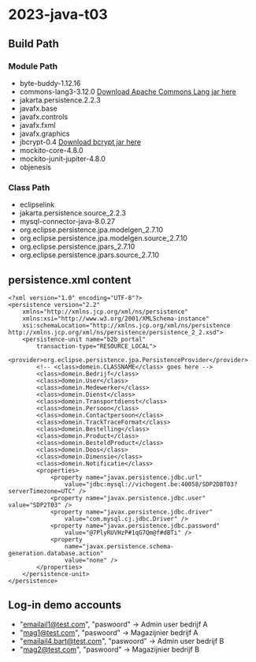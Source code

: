 # 2023-java-t03

## Build Path

### Module Path
- byte-buddy-1.12.16
- commons-lang3-3.12.0  [Download Apache Commons Lang jar here](https://mvnrepository.com/artifact/org.apache.commons/commons-lang3/3.12.0)
- jakarta.persistence.2.2.3
- javafx.base
- javafx.controls
- javafx.fxml
- javafx.graphics
- jbcrypt-0.4  [Download bcrypt jar here](https://mvnrepository.com/artifact/org.mindrot/jbcrypt/0.4)
- mockito-core-4.8.0
- mockito-junit-jupiter-4.8.0
- objenesis

### Class Path
- eclipselink
- jakarta.persistence.source_2.2.3
- mysql-connector-java-8.0.27
- org.eclipse.persistence.jpa.modelgen_2.7.10
- org.eclipse.persistence.jpa.modelgen.source_2.7.10
- org.eclipse.persistence.jpars_2.7.10
- org.eclipse.persistence.jpars.source_2.7.10



## persistence.xml content
```
<?xml version="1.0" encoding="UTF-8"?>
<persistence version="2.2"
	xmlns="http://xmlns.jcp.org/xml/ns/persistence"
	xmlns:xsi="http://www.w3.org/2001/XMLSchema-instance"
	xsi:schemaLocation="http://xmlns.jcp.org/xml/ns/persistence http://xmlns.jcp.org/xml/ns/persistence/persistence_2_2.xsd">
	<persistence-unit name="b2b_portal"
		transaction-type="RESOURCE_LOCAL">
		<provider>org.eclipse.persistence.jpa.PersistenceProvider</provider>
		<!-- <class>domein.CLASSNAME</class> goes here -->
		<class>domein.Bedrijf</class>
		<class>domein.User</class>
		<class>domein.Medewerker</class>
		<class>domein.Dienst</class>
		<class>domein.Transportdienst</class>
		<class>domein.Persoon</class>
		<class>domein.Contactpersoon</class>
		<class>domein.TrackTraceFormat</class>
		<class>domein.Bestelling</class>
		<class>domein.Product</class>
		<class>domein.BesteldProduct</class>
		<class>domein.Doos</class>
		<class>domein.Dimensie</class>
		<class>domein.Notificatie</class>
		<properties>
			<property name="javax.persistence.jdbc.url"
				value="jdbc:mysql://vichogent.be:40058/SDP2DBT03?serverTimezone=UTC" />
			<property name="javax.persistence.jdbc.user" value="SDP2T03" />
			<property name="javax.persistence.jdbc.driver"
				value="com.mysql.cj.jdbc.Driver" />
			<property name="javax.persistence.jdbc.password"
				value="@7PlyRUVHzP#1qG7Qm@f#dBTi" />
			<property
				name="javax.persistence.schema-generation.database.action"
				value="none" />
		</properties>
	</persistence-unit>
</persistence>
```

## Log-in demo accounts
- "emailail1@test.com", "paswoord"   -> Admin user bedrijf A
- "mag1@test.com", "paswoord"        -> Magazijnier bedrijf A
- "emailail4.bart@test.com", "paswoord" -> Admin user bedrijf B
- "mag2@test.com", "paswoord" -> Magazijnier bedrijf B